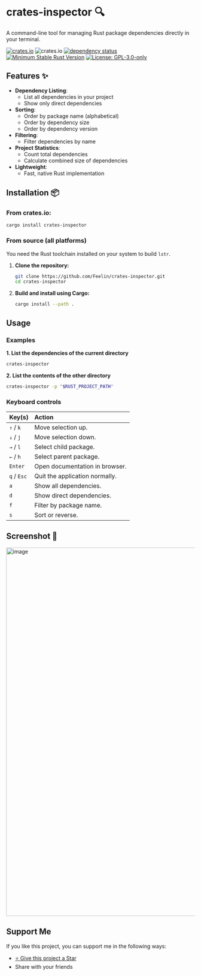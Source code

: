 # crates-inspector 🔍

A command-line tool for managing Rust package dependencies directly in your terminal.

[![crates.io](https://img.shields.io/crates/v/crates-inspector)](https://crates.io/crates/crates-inspector)
![crates.io](https://img.shields.io/crates/d/crates-inspector)
[![dependency status](https://deps.rs/repo/github/Feelin/crates-inspector/status.svg)](https://deps.rs/repo/github/Feelin/crates-inspector)
[![Minimum Stable Rust Version](https://img.shields.io/badge/Rust-1.81.0-blue?color=fc8d62&logo=rust)](https://github.com/rust-lang/rust/blob/master/RELEASES.md#version-1810-2024-09-05)
[![License: GPL-3.0-only](https://img.shields.io/badge/License-GPL--3.0--only-blue.svg)](https://spdx.org/licenses/GPL-3.0-only.html)



## Features ✨

- **Dependency Listing**:
  - List all dependencies in your project
  - Show only direct dependencies
- **Sorting**:
  - Order by package name (alphabetical)
  - Order by dependency size
  - Order by dependency version
- **Filtering**:
  - Filter dependencies by name 
- **Project Statistics**:
  - Count total dependencies
  - Calculate combined size of dependencies
- **Lightweight**:
  - Fast, native Rust implementation

## Installation 📦

### From crates.io:
```bash
cargo install crates-inspector
```
### From source (all platforms)

You need the Rust toolchain installed on your system to build `lstr`.

1.  **Clone the repository:**
    ```bash
    git clone https://github.com/Feelin/crates-inspector.git
    cd crates-inspector
    ```
2.  **Build and install using Cargo:**
    ```bash
    cargo install --path .
    ```
  
## Usage

### Examples

**1. List the dependencies of the current directory**

```bash
crates-inspector
```
**2. List the contents of the other directory**

```bash
crates-inspector -p "$RUST_PROJECT_PATH"
```

### Keyboard controls

| Key(s)  | Action                                                                                                                                      |
| :------ | :------------------------------------------------------------------------------------------------------------------------------------------ |
| `↑` / `k` | Move selection up. |
| `↓` / `j` | Move selection down. |
| `→` / `l` | Select child package. |
| `←` / `h` | Select parent package. |
| `Enter` | Open documentation in browser. |
| `q` / `Esc` | Quit the application normally. |
| `a` | Show all dependencies. |
| `d` | Show direct dependencies. |
| `f` | Filter by package name. |
| `s` | Sort or reverse. |


## Screenshot 📸
<img width="984" alt="image" src="https://github.com/user-attachments/assets/5a075624-cd79-4d96-9489-ef0ad6d36959" />





## Support Me
If you like this project, you can support me in the following ways:

- [⭐️ Give this project a Star](https://github.com/Feelin/crates-inspector)
- Share with your friends


